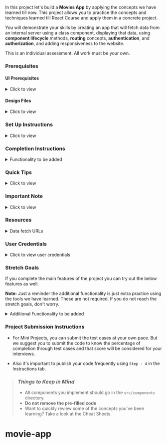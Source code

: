 In this project let's build a **Movies App** by applying the concepts we have learned till now. This project allows you to practice the concepts and techniques learned till React Course and apply them in a concrete project.

You will demonstrate your skills by creating an app that will fetch data from an internal server using a class component, displaying that data, using **component lifecycle** methods, **routing** concepts, **authentication**, and **authorization**, and adding responsiveness to the website.

This is an individual assessment. All work must be your own.

### Prerequisites

#### UI Prerequisites

<details>
<summary>Click to view</summary>

- What is Figma?
  - Figma is a vector graphics editor and prototyping tool which is primarily web-based. You can check more info on the <a href="https://www.figma.com/" target="_blank">Website</a>.
- Create a Free account in Figma
  - Kindly follow the instructions as shown in <a href="https://www.youtube.com/watch?v=hrHL2VLMl7g&t=37s" target="_blank">this</a> video to create a Free Figma account. Watch the video upto **00:50**.
- How to Check CSS in Figma?
  - Kindly follow the instructions as shown in <a href="https://www.youtube.com/watch?v=B242nuM3y2s" target="_blank">this</a> video to check CSS in the Figma screen. Watch the video upto **02:45**.
- Export Images in Figma screen

  - Kindly follow the instructions as shown in <a href="https://www.youtube.com/watch?v=NpzL1MONwaw" target="_blank">this</a> video to export images from the Figma screen.
  - Click on the Export button to get Export options as shown in the below image.

  <div style="text-align:center;margin:10px 0px 0px 45px;width:200px;">
    <img src="https://assets.ccbp.in/frontend/react-js/figma-export-option.png" />
  </div>

- Upload your exported images from Figma to Cloudinary and get image URLs from Cloudinary. Refer <a href="https://learning.ccbp.in/projects/course?c_id=fe4c935d-3ad5-4bb8-a1a5-9b045ae70010&s_id=2f72d6fe-09a7-4c0a-b0db-196740c853a0&t_id=6535e48d-fb4e-45c4-9654-3da423c79e26" target="_blank">this</a> session for better understanding.

</details>

#### Design Files

<details>
<summary>Click to view</summary>

- You can check the **Design Files** for different devices <a href="https://www.figma.com/file/tPdVlj0p5PESmymNkHYVgk/Movies_App?node-id=0%3A1" target="_blank">here</a>.

</details>

### Set Up Instructions

<details>
<summary>Click to view</summary>

- Download dependencies by running `npm install`
- Start up the app using `npm start`
</details>

### Completion Instructions

<details>
<summary>Functionality to be added</summary>
<br/>
The app must have the following functionalities

- **Login Route**

  - When an invalid username and password are provided and the **Login** button is clicked, then the respective error message received from the response should be displayed
  - When a valid username and password are provided and the **Login** button is clicked, then the page should be navigated to the Home Route
  - When an _unauthenticated_ user tries to access the Home Route, Popular Route, Search Route, Account Route and Movie Item Details Route, then the page should be navigated to Login Route
  - When an _authenticated_ user tries to access the Home Route, Popular Route, Search Route, Account Route and Movie Item Details Route, then the page should be navigated to the respective route
  - When an _authenticated_ user tries to access the Login Route, then the page should be navigated to the Home Route

- **Home Route**

  - When an authenticated user opens the Home Route,

    - An HTTP Get request should be made to **Trending Now Movies API URL**, **Originals API URL** with `jwt_token` in the Cookies

      - **_Loader_** should be displayed while fetching the each data
      - After the data is successfully fetched from both the API's
        - A **random** movie title and movie poster with its details should be displayed from the **Originals Response**
        - Display the list of movies received from the Trending Now Movies Response
        - Display the list of movies received from the Originals Response
      - If any of the HTTP GET request made is unsuccessful, then the failure view given in the **Figma** screens should be displayed respectively
        - When the **Try Again** button is clicked, then the respective HTTP GET request should be made

    - When a **Movie** item is clicked, then the page should be navigated to the Movie Item Details Route

  - **Header**  

    - When the **Movies** logo in the header is clicked, then the page should be navigated to the Home Route
    - When the **Home** link in the Header is clicked, then the page should be navigated to the Home Route
    - When the **Popular** link in the header is clicked, then the page should be navigated to the Popular Route
    - When the **Search** icon in the header is clicked, then the page should be navigated to the Search Route
    - When the **Profile** logo in the header is clicked, then the page should be navigated to the Account Route

- **Popular Route**

  - When an authenticated user opens the Popular Route

    - An HTTP GET request should be made to **Popular Movies API URL** with `jwt_token` in the Cookies

      - **_Loader_** should be displayed while fetching the data
      - After the data is fetched successfully, the response received should be displayed
      - If the HTTP GET request made is unsuccessful, then the failure view given in the **Figma** screens should be displayed
        - When the **Try Again** button is clicked, an HTTP GET request should be made to **Popular Movies API URL**

    - When a **Movie** item is clicked, then the page should be navigated to the Movie Item Details Route
    - All the header functionalities mentioned in the Home Route should work in this route accordingly

- **Movie Item details Route**

  - When an authenticated user opens the Movie Item Details Route

    - An HTTP GET request should be made to **Movie Item Details API URL** with `jwt_token` in the Cookies

      - **_Loader_** should be displayed while fetching the data
      - After the data is fetched successfully,
        - Movie item details received from the response should be displayed
        - Display the list of similar movies received from the response
      - If the HTTP GET request made is unsuccessful, then the failure view given in the **Figma** screens should be displayed
        - When the **Try Again** button is clicked, an HTTP GET request should be made to **Movie Item Details API URL**

    - All the header functionalities mentioned in the Home Route should work in this route accordingly


- **Search Route**

  - When an authenticated user opens the Search Route

    - When a value is provided in the search input and the button with the search icon is clicked

      - Make an HTTP GET request to the **Search Movies API URL**  with `jwt_token` in the Cookies and query parameter `search` with value as the text provided in the search input
      - **_Loader_** should be displayed while fetching the data
      - After the data is fetched successfully, display the list of movies received from the response
      - If the HTTP GET request made is unsuccessful, then the failure view given in the **Figma** screens should be displayed
        - When the **Try Again** button is clicked, an HTTP GET request should be made to **Search Movies API URL**
      - When the HTTP GET request made to the **Search Movies API URL** returns an empty list for movies then **Search no results** view should be displayed

    - When a **Movie** item is clicked, then the page should be navigated to the Movie Item Details Route
    - All the header functionalities mentioned in the Home Route should work in this route accordingly

- **Account Route**

  - When an authenticated user opens the Account Route

    - The username which was provided in the login, should be displayed
    - The password which was provided in the login, should be displayed in masked
    - When the **Logout** button is clicked, then the page should be navigated to the Login Route

  - All the header functionalities mentioned in the Home Route should work in this route accordingly


- **Not Found Route**

  - When a random path is provided as the URL, then the page should navigate to the Not Found Route

- Users should be able to view the website responsively in mobile view, tablet view as well

</details>

### Quick Tips

<details>
<summary>Click to view</summary>

- Third party packages to be used to achieve the design or functionality

  - React Slick

    - React Slick <a href="https://react-slick.neostack.com/docs/get-started" target="_blank">Documentation</a>
    - React Slick implementation <a href="https://codesandbox.io/s/react-slick-demo-iz90x?file=/src/components/ReactSlick/index.js" target="_blank">CodeSandbox</a>
    - Update the CSS accordingly to style the React Slider and arrow buttons, you can check the <a href="https://codesandbox.io/s/react-slick-demo-iz90x?file=/src/components/ReactSlick/index.css" target="_blank">CodeSandbox</a>
    - Add the below CDN links in your `public > index.html` file for CSS and Font, you can check the <a href="https://codesandbox.io/s/react-slick-demo-iz90x?file=/public/index.html" target="_blank">CodeSandbox</a> for adding below lines

    ```jsx
    <link rel="stylesheet" type="text/css" charset="UTF-8" href="https://cdnjs.cloudflare.com/ajax/libs/slick-carousel/1.6.0/slick.min.css" />
    <link rel="stylesheet" type="text/css" href="https://cdnjs.cloudflare.com/ajax/libs/slick-carousel/1.6.0/slick-theme.min.css" />
    ```

  - Use date-fns format function to format the date. Refer to the documentation <a href="https://date-fns.org/v2.27.0/docs/format" target="_blank">Link</a> for the usage of format function.

</details>

### Important Note

<details>
<summary>Click to view</summary>

<br/>

**The following instructions are required for the tests to pass**

- **Note:**

  - Don't use any third-party packages other than packages mentioned in the **Quick Tips**
  - Use media queries for responsiveness. Instead of rendering the same elements twice for responsiveness.
  - For Mini Projects, You have to use normal HTML elements to style the React Components. Usage of `styled-components` (CSS in JS) to style React components are not supported in Mini Projects. Test cases won't be passed, If you use styled components.
  - Refer to the below Example for the usage of `testid` in the HTML elements.

    - Example: `<div testid="movieItem" className="movie-item"/>`.

- **Routes**

  - Render `Login` Route component when the path in URL matches `/login`
  - Render `Home` Route component when the path in URL matches `/`
  - Render `Popular` Route component when the path in URL matches `/popular`
  - Render `Movie Item Details` Route component when the path in URL matches `/movies/:id`
  - Render `Search` Route component when the path in URL matches `/search`
  - Render `Account` Route component when the path in URL matches `/account`

- Wrap the `Loader` component with an HTML container element and add the `testid` attribute value as **loader** to it

  ```jsx
  <div className="loader-container" testid="loader">
    <Loader type="TailSpin" color="#D81F26" height={50} width={50} />
  </div>
  ```

- **Login Route**

  - The Movies App Logo image should consist of alt attribute value as `login website logo`
  - The Cookies should be set by using the key name `jwt_token`

- **Home Route**

  - The movie images in the Home Route should have the alt attribute as the value of the key `title` from each object in Trending Now Movies Response, Originals Response

- **Movie Item Details Route**

  - The movie images in the Movie Item Details Route should have the alt as the value of the key `title` from each object in similarMoviesResponse
  - The `runtime` key value received from the movie Item Details response, should be converted from minutes to hours and minutes and displayed in Movie Item Details Route
  - The censor rating of the movie in the Movie Item Details Route should be displayed as **A** if the `adult` key value received from the movie Item Details response is true. Otherwise, it should be displayed as U/A

- **Search Route**

  - When the search results return an empty list, then the No Movies image should consist of alt attribute value as `no movies`
  - When the search results return an empty list, then the text content as `Your search for {searchValue} did not find any matches.` should be displayed where searchValue is the value provided in Search Input
  - The HTML button element with search icon in the header should have the `testid` attribute value as **searchButton** to it

- **Not Found Route**

  - The Not Found image should consist of alt attribute value as `not found`

- **Header**

  - The Movies App Logo image in Header should consist of alt attribute value as `website logo`
  - The Profile image in the Header should consist of alt attribute value as `profile`
  - The Failure View image should consist of alt attribute value as `failure view`
  - `HiOutlineSearch` icon from react-icons should be used for the **Search Icon** button in Header
  - The HTML button element with search icon in the header should have the `testid` attribute value as **searchButton** to it

- **Footer**

  - `FaGoogle` icon from react-icons should be used for the **Google Icon** button in Footer
  - `FaTwitter` icon from react-icons should be used for the **Twitter Icon** button in Footer
  - `FaInstagram` icon from react-icons should be used for the **Instagram Icon** button in Footer
  - `FaYoutube` icon from react-icons should be used for the **Youtube Icon** button in Footer

</details>

### Resources

<details>
<summary>Data fetch URLs</summary>

- **Note:** Use the below sample code snippet to make a POST request on Login using valid username and password.

  ```js
  const options = {
    method: 'POST',
    body: JSON.stringify(userDetails),
  }
  ```

**Login API**

#### API: `https://apis.ccbp.in/login`

#### Method: `POST`

#### Description:

Returns a response based on the credentials provided

#### Sample request object:

```json
{
  "username": "rahul",
  "password": "rahul@2021"
}
```

#### Sample Success Response

```json
{
  "jwt_token": "eyJhbGciOiJIUzI1NiIsInR5cCI6IkpXVCJ9.eyJ1c2VybmFtZSI6InJhaHVsIiwicm9sZSI6IlBSSU1FX1VTRVIiLCJpYXQiOjE2MTk2Mjg2MTN9. nZDlFsnSWArLKKeF0QbmdVfLgzUbx1BGJsqa2kc_21Y"
}
```

#### Sample Failure Response

```json
{
  "status_code": 404,
  "error_msg": "Username is not found"
}
```

**Trending Now Movies API**

#### API: `https://apis.ccbp.in/movies-app/trending-movies`

#### Method: `GET`

#### Description:

Returns a response containing the list of all movies

#### Sample Response

```json
{
  "results": [
    {
      "backdrop_path": "https://assets.ccbp.in/frontend/react-js/movies-app/no-time-to-die-movie-background-v0.png",
      "id": "92c2cde7-d740-443d-8929-010b46cb0305",
      "overview": "Bond has left active service and is enjoying a tranquil life in Jamaica. His peace is short-lived when his old friend Felix Leiter from the CIA turns up asking for help. The mission to rescue a kidnapped scientist turns out to be far more treacherous than expected, leading Bond onto the trail of a mysterious villain armed with dangerous new technology.",
      "poster_path": "https://assets.ccbp.in/frontend/react-js/movies-app/no-time-to-die-movie-poster.png",
      "title": "No Time to Die"
    },
    ...
  ],
  "total": 10
}
```

**Top Rated Movies API**

#### API: `https://apis.ccbp.in/movies-app/top-rated-movies`

#### Method: `GET`

#### Description:

Returns a response containing the list of all movies

#### Sample Response

```json
{
  "results": [
    {
      "backdrop_path": "https://assets.ccbp.in/frontend/react-js/movies-app/ghostbusters-afterlife-british-movie-background-v0.png",
      "id": "ef6b65e0-3fbf-4ad7-ae0e-25a478648e69",
      "overview": "Ghostbusters: Afterlife is a 2021 American supernatural comedy film directed by Jason Reitman, who co-wrote the screenplay with Gil Kenan.",
      "poster_path": "https://assets.ccbp.in/frontend/react-js/movies-app/ghostbusters-afterlife-british-movie-poster.png",
      "title": "Ghostbusters: Afterlife"
    },
    ...
  ],
  "total": 10
}
```

**Originals API**

#### API: `https://apis.ccbp.in/movies-app/originals`

#### Method: `GET`

#### Description:

Returns a response containing the list of all movies

#### Sample Response

```json
{
  "results": [
    {
      "backdrop_path": "https://assets.ccbp.in/frontend/react-js/movies-app/grindhouse-movie-background-v0.png",
      "id": "efb33428-5527-44d0-a713-1aeef4d56968",
      "overview": "Austin's hottest DJ, Jungle Julia, sets out into the night to unwind with her two friends Shanna and Arlene. Covertly tracking their moves is Stuntman Mike, a scarred rebel leering from behind the wheel of his muscle car, revving just feet away.",
      "poster_path": "https://assets.ccbp.in/frontend/react-js/movies-app/grindhouse-movie-poster.png",
      "title": "Death Proof"
    },
    ...
  ],
  "total": 10
}
```

**Popular Movies API**

#### API: `https://apis.ccbp.in/movies-app/popular-movies`

#### Method: `GET`

#### Description:

Returns a response containing the list of all movies

#### Sample Response

```json
{
  "results": [
    {
      "backdrop_path": "https://assets.ccbp.in/frontend/react-js/movies-app/venom-movie-background-v0.png",
      "id": "320dee56-fdb2-40cf-8df8-92b251bd781f",
      "overview": "Investigative journalist Eddie Brock attempts a comeback following a scandal, but accidentally becomes the host of Venom, a violent, super powerful alien symbiote.",
      "poster_path": "https://assets.ccbp.in/frontend/react-js/movies-app/venom-movie-poster.png",
      "title": "Venom"
    },
    ...
  ],
  "total": 10
}
```

**Movie Item Details API**

#### API: `https://apis.ccbp.in/movies-app/movies/{movieId}`

#### Example: `https://apis.ccbp.in/movies-app/movies/92c2cde7-d740-443d-8929-010b46cb0305`

#### Method: `GET`

#### Description:

Returns a response containing the details of the movie

#### Sample Response

```json
{
  "movie_details": {
    "adult": false,
    "backdrop_path": "https://assets.ccbp.in/frontend/react-js/movies-app/venom-let-there-be-carnage-movie-background-v0.png",
    "budget": "11 Crores",
    "genres": [
      {
        "id": "af2384dc-494b-48a7-a94d-91e6b279f20b",
        "name": "Science Fiction"
      },
      {
        "id": "16106068-2d4e-438f-8a9a-fa0b91e4246a",
        "name": "Action"
      },
      {
        "id": "0c29016b-ff7f-4d67-8f95-f8681bc7ff1c",
        "name": "Adventure"
      }
    ],
    "id": "51b4602f-b0f2-4c81-98e0-a2a409b13926",
    "overview": "Supervillains Harley Quinn, Bloodsport, Peacemaker and a collection of nutty cons at Belle Reve prison join the super-secret, super-shady Task Force X as they are dropped off at the remote, enemy-infused island of Corto Maltese.",
    "poster_path": "/rjkmN1dniUHVYAtwuV3Tji7FsDO.jpg",
    "release_date": "2021-09-30",
    "runtime": 97,
    "similar_movies": [
      {
        "backdrop_path": "https://assets.ccbp.in/frontend/react-js/movies-app/dune-movie-background-v0.png",
        "id": "c6ef2389-078a-4117-b2dd-1dee027e5e8e",
        "overview": "Paul Atreides, a brilliant and gifted young man born into a great destiny beyond his understanding, must travel to the most dangerous planet in the universe to ensure the future of his family and his people.",
        "poster_path": "https://assets.ccbp.in/frontend/react-js/movies-app/dune-movie-poster.png",
        "title": "Dune"
      },
      {
        "backdrop_path": "https://assets.ccbp.in/frontend/react-js/movies-app/no-time-to-die-movie-background-v0.png",
        "id": "92c2cde7-d740-443d-8929-010b46cb0305",
        "overview": "Bond has left active service and is enjoying a tranquil life in Jamaica. His peace is short-lived when his old friend Felix Leiter from the CIA turns up asking for help. The mission to rescue a kidnapped scientist turns out to be far more treacherous than expected, leading Bond onto the trail of a mysterious villain armed with dangerous new technology.",
        "poster_path": "https://assets.ccbp.in/frontend/react-js/movies-app/no-time-to-die-movie-poster.png",
        "title": "No Time to Die"
      },
      {
        "backdrop_path": "https://assets.ccbp.in/frontend/react-js/movies-app/shang-chi-and-the-legend-of-the-ten-rings-movie-background-v0.png",
        "id": "046084e1-a782-4086-b723-f98c5c57ebc0",
        "overview": "Shang-Chi must confront the past he thought he left behind when he is drawn into the web of the mysterious Ten Rings organization.",
        "poster_path": "https://assets.ccbp.in/frontend/react-js/movies-app/shang-chi-and-the-legend-of-the-ten-rings-movie-poster.png",
        "title": "Shang-Chi and the Legend of the Ten Rings"
      },
      {
        "backdrop_path": "https://assets.ccbp.in/frontend/react-js/movies-app/grindhouse-movie-background-v0.png",
        "id": "efb33428-5527-44d0-a713-1aeef4d56968",
        "overview": "Austin's hottest DJ, Jungle Julia, sets out into the night to unwind with her two friends Shanna and Arlene. Covertly tracking their moves is Stuntman Mike, a scarred rebel leering from behind the wheel of his muscle car, revving just feet away.",
        "poster_path": "https://assets.ccbp.in/frontend/react-js/movies-app/grindhouse-movie-poster.png",
        "title": "Death Proof"
      }
    ],
    "spoken_languages": [
      {
        "id": "4bc5f2cf-04d6-4064-bd0d-fc927fda507d",
        "english_name": "English"
      }
    ],
    "title": "Venom: Let There Be Carnage",
    "vote_average": 6.8,
    "vote_count": 1514
  }
}
```

**Search Movies API**

#### API: `https://apis.ccbp.in/movies-app/movies-search?search={searchText}`

#### Example: `https://apis.ccbp.in/movies-app/movies-search?search=Venom`

#### Method: `GET`

#### Description:

Returns a response containing the list of movies and their movie names should includes the given searchText

#### Sample Response

```json
{
  "results": [
    {
      "backdrop_path": "https://assets.ccbp.in/frontend/react-js/movies-app/venom-let-there-be-carnage-movie-background-v0.png",
      "id": "51b4602f-b0f2-4c81-98e0-a2a409b13926",
      "overview": "After finding a host body in investigative reporter Eddie Brock, the alien symbiote must face a new enemy, Carnage, the alter ego of serial killer Cletus Kasady.",
      "poster_path": "https://assets.ccbp.in/frontend/react-js/movies-app/venom-let-there-be-carnage-movie-poster.png",
      "title": "Venom: Let There Be Carnage"
    },
    ...
  ],
  "total": 10
}
```

</details>

### User Credentials

<details>
<summary>Click to view user credentials</summary>

<br/>

**You can use any one of the following credentials**

```text
  username: aakash
  password: sky@007
```

```text
  username: agastya
  password: myth#789
```

```text
  username: advika
  password: world@5
```

```text
  username: binita
  password: modest*6
```

```text
  username: chetan
  password: vigor$life
```

```text
  username: deepak
  password: lightstar@1
```

```text
  username: harshad
  password: joy@85
```

```text
  username: kapil
  password: moon$008
```

```text
 username: rahul
 password: rahul@2021
```

```text
  username: shravya
  password: musical#stone
```

```text
  username: saira
  password: princess@9
```

<br/>
</details>

### Stretch Goals

If you complete the main features of the project you can try out the below features as well.

**Note:** Just a reminder the additional functionality is just extra practice using the tools we have learned. These are not required. If you do not reach the stretch goals, don't worry.

<details>
<summary>Additional Functionality to be added</summary>

- Home Route
  - An HTTP Get request should be made to **Top Rated Movies API URL** as well
    - **_Loader_** should be displayed while fetching the data
    - After the data is successfully fetched from the API
      - Display the list of movies received from the top rated movies response
    - If the HTTP GET request made is unsuccessful, then the failure view given in the **Figma** screens should be displayed
      - When the **Try Again** button is clicked, then the HTTP GET request should be made to **Top Rated Movies API URL**
- Users can browse popular movies & searched movies using pagination buttons.
</details>

### Project Submission Instructions

- For Mini Projects, you can submit the test cases at your own pace. But we suggest you to submit the code to know the percentage of completion through test cases and that score will be considered for your interviews.

- Also it's important to publish your code frequently using `Step - 4` in the Instructions tab.

> ### _Things to Keep in Mind_
>
> - All components you implement should go in the `src/components` directory.
> - **Do not remove the pre-filled code**
> - Want to quickly review some of the concepts you’ve been learning? Take a look at the Cheat Sheets.
# movie-app
